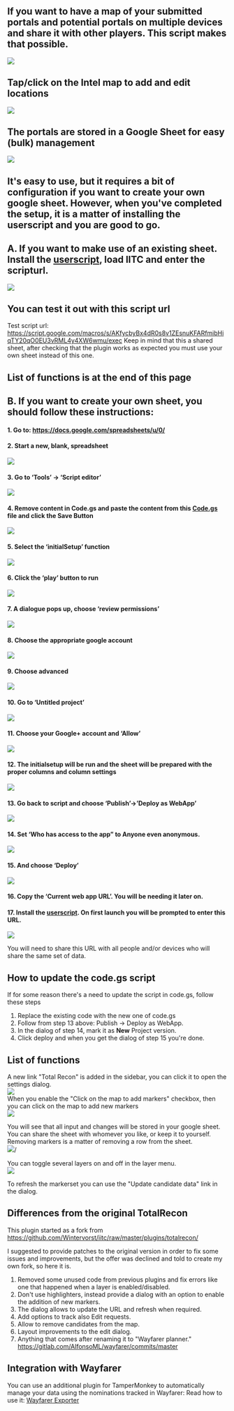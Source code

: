 ## If you want to have a map of your submitted portals and potential portals on multiple devices and share it with other players. This script makes that possible.

<img src="https://gitlab.com/AlfonsoML/wayfarer/raw/master/assets/markersonthemap.png"></img><br/>
## Tap/click on the Intel map to add and edit locations<br/>
<img src="https://gitlab.com/AlfonsoML/wayfarer/raw/master/assets/mapwitheditdialogue.png"></img><br/>
## The portals are stored in a Google Sheet for easy (bulk) management<br/>
<img src="https://gitlab.com/AlfonsoML/wayfarer/raw/master/assets/filledsheet.png"></img><br/>

## It's easy to use, but it requires a bit of configuration if you want to create your own google sheet. However, when you've completed the setup, it is a matter of installing the userscript and you are good to go.

## A. If you want to make use of an existing sheet. Install the <a href="https://gitlab.com/AlfonsoML/wayfarer/raw/master/wayfarer-planner.user.js?inline=false">userscript</a>, load IITC and enter the scripturl.<br/>
<img src="https://gitlab.com/AlfonsoML/wayfarer/raw/master/assets/enterscripturl.png"></img><br/>
## You can test it out with this script url
Test script url: https://script.google.com/macros/s/AKfycbyBx4dR0s8v1ZEsnuKFARfmibHiqTY20qO0EU3vRML4y4XW6wmu/exec Keep in mind that this a shared sheet, after checking that the plugin works as expected you must use your own sheet instead of this one.

## List of functions is at the end of this page

## B. If you want to create your own sheet, you should follow these instructions:

#### 1. Go to: https://docs.google.com/spreadsheets/u/0/
#### 2. Start a new, blank, spreadsheet<br/>
<img src="https://gitlab.com/AlfonsoML/wayfarer/raw/master/assets/startnewspreadsheet.png"></img><br/>

#### 3. Go to ‘Tools’ -> ‘Script editor’<br/>
<img src="https://gitlab.com/AlfonsoML/wayfarer/raw/master/assets/toolsmenu.png"></img><br/>

#### 4. Remove content in Code.gs and paste the content from this <a href="Code.gs">Code.gs</a> file and click the Save Button<br/>
<img src="https://gitlab.com/AlfonsoML/wayfarer/raw/master/assets/setsheetscriptcontent.png"></img><br/>

#### 5. Select the ‘initialSetup’ function<br/>
<img src="https://gitlab.com/AlfonsoML/wayfarer/raw/master/assets/set initialsetup.png"></img><br/>

#### 6. Click the ‘play’ button to run<br/>
<img src="https://gitlab.com/AlfonsoML/wayfarer/raw/master/assets/run initialsetup.png"></img><br/>

#### 7. A dialogue pops up, choose ‘review permissions’<br/>
<img src="https://gitlab.com/AlfonsoML/wayfarer/raw/master/assets/authorizationrequired.png"></img><br/>

#### 8. Choose the appropriate google account<br/>
<img src="https://gitlab.com/AlfonsoML/wayfarer/raw/master/assets/choosegoogleaccount.png"></img><br/>

#### 9. Choose advanced<br/>
<img src="https://gitlab.com/AlfonsoML/wayfarer/raw/master/assets/chooseadvanced.png"></img><br/>

#### 10. Go to ‘Untitled project’<br/>
<img src="https://gitlab.com/AlfonsoML/wayfarer/raw/master/assets/gotountitled.png"></img><br/>

#### 11. Choose your Google+ account and ‘Allow’<br/>
<img src="https://gitlab.com/AlfonsoML/wayfarer/raw/master/assets/choose allow.png"></img><br/>

#### 12. The initialsetup will be run and the sheet will be prepared with the proper columns and column settings<br/>
<img src="https://gitlab.com/AlfonsoML/wayfarer/raw/master/assets/sheetcolumnsfilled.png"></img><br/>

#### 13. Go back to script and choose ‘Publish’->’Deploy as WebApp’<br/>
<img src="https://gitlab.com/AlfonsoML/wayfarer/raw/master/assets/publishwebapp.png"></img><br/>

#### 14. Set ‘Who has access to the app” to Anyone even anonymous.<br/>
<img src="https://gitlab.com/AlfonsoML/wayfarer/raw/master/assets/deploywebapp.png"></img><br/>

#### 15. And choose ‘Deploy’<br/>
<img src="https://gitlab.com/AlfonsoML/wayfarer/raw/master/assets/webapppublished.png"></img><br/>

#### 16. Copy the ‘Current web app URL’. You will be needing it later on.<br/>

#### 17. Install the <a href="https://gitlab.com/AlfonsoML/wayfarer/raw/master/wayfarer-planner.user.js">userscript</a>. On first launch you will be prompted to enter this URL.<br/>
<img src="https://gitlab.com/AlfonsoML/wayfarer/raw/master/assets/enterscripturl.png"></img><br/>

You will need to share this URL with all people and/or devices who will share the same set of data.

## How to update the code.gs script
If for some reason there's a need to update the script in code.gs, follow these steps
1. Replace the existing code with the new one of code.gs  
2. Follow from step 13 above: Publish -> Deploy as WebApp.  
3. In the dialog of step 14, mark it as **New** Project version.   
4. Click deploy and when you get the dialog of step 15 you're done.  

## List of functions
A new link "Total Recon" is added in the sidebar, you can click it to open the settings dialog.<br />
<img src="https://gitlab.com/AlfonsoML/wayfarer/raw/master/assets/dialog.png"></img><br/>
When you enable the "Click on the map to add markers" checkbox, then you can click on the map to add new markers<br />
<img src="https://gitlab.com/AlfonsoML/wayfarer/raw/master/assets/clickonmap.png"></img><br/>

You will see that all input and changes will be stored in your google sheet. You can share the sheet with whomever you like, or keep it to yourself. Removing markers is a matter of removing a row from the sheet.<br/>
<img src="https://gitlab.com/AlfonsoML/wayfarer/raw/master/assets/filledsheet.png"></img>/<br/>

You can toggle several layers on and off in the layer menu.<br/>
<img src="https://gitlab.com/AlfonsoML/wayfarer/raw/master/assets/layerselection.png"></img><br/>

To refresh the markerset you can use the "Update candidate data" link in the dialog.

## Differences from the original TotalRecon
This plugin started as a fork from https://github.com/Wintervorst/iitc/raw/master/plugins/totalrecon/  

I suggested to provide patches to the original version in order to fix some issues and improvements, but the offer was declined and told to create my own fork, so here it is.  
1. Removed some unused code from previous plugins and fix errors like one that happened when a layer is enabled/disabled.  
2. Don't use highlighters, instead provide a dialog with an option to enable the addition of new markers.  
3. The dialog allows to update the URL and refresh when required.  
4. Add options to track also Edit requests.
5. Allow to remove candidates from the map.  
6. Layout improvements to the edit dialog.
7. Anything that comes after renaming it to "Wayfarer planner." https://gitlab.com/AlfonsoML/wayfarer/commits/master

## Integration with Wayfarer
You can use an additional plugin for TamperMonkey to automatically manage your data using the nominations tracked in Wayfarer:
Read how to use it: [Wayfarer Exporter](https://gitlab.com/AlfonsoML/wayfarer/blob/master/exporter.md)
